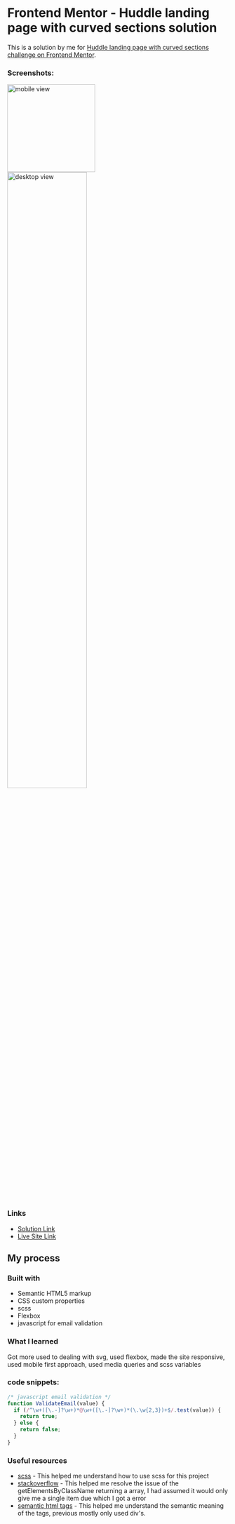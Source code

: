 # Frontend Mentor - Huddle landing page with curved sections solution

This is a solution by me for [Huddle landing page with curved sections challenge on Frontend Mentor](https://www.frontendmentor.io/challenges/huddle-landing-page-with-curved-sections-5ca5ecd01e82137ec91a50f2).

### Screenshots:

<img src="https://res.cloudinary.com/vinitchuri/image/upload/v1645199873/web%20projects/frontendmentor/CPT2202182125-350x752_qgpyhh.gif" alt="mobile view" style="width:200px;"/>
<img src="https://res.cloudinary.com/vinitchuri/image/upload/v1645199871/web%20projects/frontendmentor/CPT2202182122-1517x749_bzzkxp.gif" alt="desktop view" style="width:60%;margin-right:30px"/>

### Links

- [Solution Link](https://github.com/vinit-churi/huddle_landing_page)
- [Live Site Link](https://vinit-churi.github.io/huddle_landing_page)

## My process

### Built with

- Semantic HTML5 markup
- CSS custom properties
- scss
- Flexbox
- javascript for email validation

### What I learned

Got more used to dealing with svg, used flexbox, made the site responsive, used mobile first approach, used media queries and scss variables

### code snippets:

```js
/* javascript email validation */
function ValidateEmail(value) {
  if (/^\w+([\.-]?\w+)*@\w+([\.-]?\w+)*(\.\w{2,3})+$/.test(value)) {
    return true;
  } else {
    return false;
  }
}
```

### Useful resources

- [scss](https://sass-lang.com/documentation) - This helped me understand how to use scss for this project
- [stackoverflow](https://stackoverflow.com/questions/32027935/addeventlistener-is-not-a-function-why-does-this-error-occur) - This helped me resolve the issue of the getElementsByClassName returning a array, I had assumed it would only give me a single item due which I got a error
- [semantic html tags](https://www.w3schools.com/html/html5_semantic_elements.asp) - This helped me understand the semantic meaning of the tags, previous mostly only used div's.
